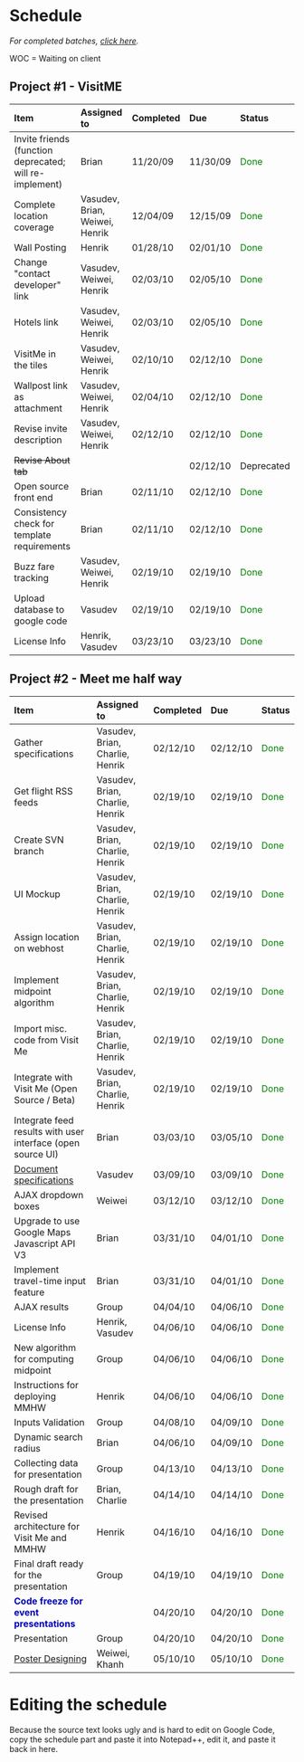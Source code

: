 

# Schedule #
_For completed batches, [click here](ScheduleOld.md)._

WOC = Waiting on client

## Project #1 - VisitME ##
| **Item** | **Assigned to** | **Completed** | **Due** | **Status** |
|:---------|:----------------|:--------------|:--------|:-----------|
| Invite friends (function deprecated; will re-implement)|Brian            |11/20/09       | 11/30/09|<font color='green'>Done</font> |
| Complete location coverage			|Vasudev, Brian, Weiwei, Henrik|12/04/09       |12/15/09 |<font color='green'>Done</font>|
| Wall Posting					|Henrik           |01/28/10       |02/01/10 |<font color='green'>Done</font>|
| Change "contact developer" link		|Vasudev, Weiwei, Henrik|02/03/10       |02/05/10 |<font color='green'>Done</font>|
| Hotels link					|Vasudev, Weiwei, Henrik|02/03/10       |02/05/10 |<font color='green'>Done</font>|
| VisitMe in the tiles				|Vasudev, Weiwei, Henrik|02/10/10       |02/12/10 |<font color='green'>Done</font>|
| Wallpost link as attachment			|Vasudev, Weiwei, Henrik|02/04/10       |02/12/10 |<font color='green'>Done</font>|
| Revise invite description			|Vasudev, Weiwei, Henrik|02/12/10       |02/12/10 |<font color='green'>Done</font>|
| ~~Revise About tab~~				|                 |               |02/12/10 |Deprecated  |
| Open source front end			|Brian            |02/11/10       |02/12/10 |<font color='green'>Done</font> |
| Consistency check for template requirements	|Brian            |02/11/10       |02/12/10 |<font color='green'>Done</font> |
| Buzz fare tracking				|Vasudev, Weiwei, Henrik|02/19/10       |02/19/10 |<font color='green'>Done</font>|
| Upload database to google code		|Vasudev          |02/19/10       |02/19/10 |<font color='green'>Done</font>|
| License Info 					|Henrik, Vasudev  |03/23/10       |03/23/10 |<font color='green'>Done</font>|

## Project #2 - Meet me half way ##
| **Item** | **Assigned to** | **Completed** | **Due** | **Status** |
|:---------|:----------------|:--------------|:--------|:-----------|
| Gather specifications			|Vasudev, Brian, Charlie, Henrik|02/12/10       |02/12/10 |<font color='green'>Done</font>|
| Get flight RSS feeds				|Vasudev, Brian, Charlie, Henrik|02/19/10       |02/19/10 |<font color='green'>Done</font>|
| Create SVN branch				|Vasudev, Brian, Charlie, Henrik|02/19/10       |02/19/10 |<font color='green'>Done</font>|
| UI Mockup					|Vasudev, Brian, Charlie, Henrik|02/19/10       |02/19/10 |<font color='green'>Done</font>|
| Assign location on webhost			|Vasudev, Brian, Charlie, Henrik|02/19/10       |02/19/10 |<font color='green'>Done</font>|
| Implement midpoint algorithm			|Vasudev, Brian, Charlie, Henrik|02/19/10       |02/19/10 |<font color='green'>Done</font>|
| Import misc. code from Visit Me		|Vasudev, Brian, Charlie, Henrik|02/19/10       |02/19/10 |<font color='green'>Done</font>|
| Integrate with Visit Me (Open Source / Beta)	|Vasudev, Brian, Charlie, Henrik|02/19/10       |02/19/10 |<font color='green'>Done</font>|
| Integrate feed results with user interface (open source UI)	|Brian            |03/03/10       |03/05/10 | <font color='green'>Done</font>|
| [Document specifications](RequirementsSpecificationProject2.md)			|Vasudev          |03/09/10       |03/09/10 |<font color='green'>Done</font>|
| AJAX dropdown boxes				|Weiwei           |03/12/10       |03/12/10 | <font color='green'>Done</font> |
| Upgrade to use Google Maps Javascript API V3   |Brian            | 03/31/10      | 04/01/10 |<font color='green'>Done</font> |
| Implement travel-time input feature   |Brian            | 03/31/10      | 04/01/10 |<font color='green'>Done</font> |
| AJAX results					|Group            |04/04/10       |04/06/10 |<font color='green'>Done</font>|
| License Info 					|Henrik, Vasudev  | 04/06/10      |04/06/10 |<font color='green'>Done</font> |
| New algorithm for computing midpoint		|Group            |04/06/10       |04/06/10 |<font color='green'>Done</font>|
| Instructions for deploying MMHW		|Henrik           |04/06/10       |04/06/10 |<font color='green'>Done</font>|
| Inputs Validation		                |Group            |04/08/10       |04/09/10 |<font color='green'>Done</font> |
| Dynamic search radius		        |Brian            |04/06/10       |04/09/10 |<font color='green'>Done</font> |
| Collecting data for presentation | Group           |04/13/10       |04/13/10 | <font color='green'>Done</font>|
| Rough draft for the presentation | Brian, Charlie  |04/14/10       |04/14/10 |<font color='green'>Done</font> |
| Revised architecture	for Visit Me and MMHW   |Henrik           |04/16/10       |04/16/10 |<font color='green'>Done</font> |
| Final draft ready for the presentation | Group           |04/19/10       |04/19/10 |<font color='green'>Done</font> |
| <font color='#0000BB'><b>Code freeze for event presentations</b></font>		|                 |04/20/10       |04/20/10 |<font color='green'>Done</font>|
| Presentation		                        | Group           |04/20/10       |04/20/10 | <font color='green'>Done</font>|
| [Poster Designing](http://code.google.com/p/visitme/downloads/detail?name=poster.pptx&can=2&q=) | Weiwei, Khanh   |05/10/10       |05/10/10 |<font color='green'>Done</font> |

# Editing the schedule #

Because the source text looks ugly and is hard to edit on Google Code, copy the schedule part and paste it into Notepad++, edit it, and paste it back in here.
